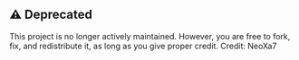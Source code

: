 ## ⚠️ Deprecated
This project is no longer actively maintained. However, you are free to fork, fix, and redistribute it, as long as you give proper credit.
Credit: NeoXa7
